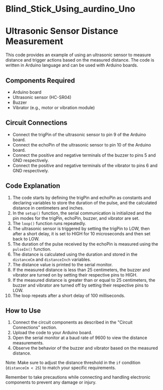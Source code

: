 # Blind_Stick_Using_aurdino_Uno
# Ultrasonic Sensor Distance Measurement

This code provides an example of using an ultrasonic sensor to measure distance and trigger actions based on the measured distance. The code is written in Arduino language and can be used with Arduino boards.

## Components Required
- Arduino board
- Ultrasonic sensor (HC-SR04)
- Buzzer
- Vibrator (e.g., motor or vibration module)

## Circuit Connections
- Connect the trigPin of the ultrasonic sensor to pin 9 of the Arduino board.
- Connect the echoPin of the ultrasonic sensor to pin 10 of the Arduino board.
- Connect the positive and negative terminals of the buzzer to pins 5 and GND respectively.
- Connect the positive and negative terminals of the vibrator to pins 6 and GND respectively.

## Code Explanation
1. The code starts by defining the trigPin and echoPin as constants and declaring variables to store the duration of the pulse, and the calculated distance in centimeters and inches.
2. In the `setup()` function, the serial communication is initialized and the pin modes for the trigPin, echoPin, buzzer, and vibrator are set.
3. The `loop()` function runs repeatedly.
4. The ultrasonic sensor is triggered by setting the trigPin to LOW, then after a short delay, it is set to HIGH for 10 microseconds and then set back to LOW.
5. The duration of the pulse received by the echoPin is measured using the `pulseIn()` function.
6. The distance is calculated using the duration and stored in the `distanceCm` and `distanceInch` variables.
7. The distance value is printed to the serial monitor.
8. If the measured distance is less than 25 centimeters, the buzzer and vibrator are turned on by setting their respective pins to HIGH.
9. If the measured distance is greater than or equal to 25 centimeters, the buzzer and vibrator are turned off by setting their respective pins to LOW.
10. The loop repeats after a short delay of 100 milliseconds.

## How to Use
1. Connect the circuit components as described in the "Circuit Connections" section.
2. Upload the code to your Arduino board.
3. Open the serial monitor at a baud rate of 9600 to view the distance measurements.
4. Observe the behavior of the buzzer and vibrator based on the measured distance.

Note: Make sure to adjust the distance threshold in the `if` condition (`distanceCm < 25`) to match your specific requirements.

Remember to take precautions while connecting and handling electronic components to prevent any damage or injury.
